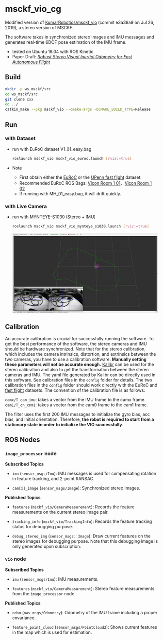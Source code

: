 # msckf_vio_cg

Modified version of [KumarRobotics/msckf_vio](https://github.com/KumarRobotics/msckf_vio) (commit e3a39a9 on Jul 26, 2019), a stereo version of MSCKF.

The software takes in synchronized stereo images and IMU messages and generates real-time 6DOF pose estimation of the IMU frame.

* tested on Ubuntu 16.04 with ROS Kinetic
* Paper Draft: *[Robust Stereo Visual Inertial Odometry for Fast Autonomous Flight](https://arxiv.org/abs/1712.00036)*


## Build

```sh
mkdir -p ws_msckf/src
cd ws_msckf/src
git clone xxx
cd ../
catkin_make --pkg msckf_vio --cmake-args -DCMAKE_BUILD_TYPE=Release
```

## Run

### with Dataset

* run with EuRoC dataset V1_01_easy.bag
  ```sh
  roslaunch msckf_vio msckf_vio_euroc.launch [rviz:=true]
  ```

* Note
  - First obtain either the [EuRoC](https://projects.asl.ethz.ch/datasets/doku.php?id=kmavvisualinertialdatasets) or the [UPenn fast flight](https://github.com/KumarRobotics/msckf_vio/wiki/Dataset) dataset.
  - Recommended EuRoC ROS Bags: [Vicon Room 1 01](http://robotics.ethz.ch/~asl-datasets/ijrr_euroc_mav_dataset/vicon_room1/V1_01_easy/V1_01_easy.bag)、[Vicon Room 1 02](http://robotics.ethz.ch/~asl-datasets/ijrr_euroc_mav_dataset/vicon_room1/V1_02_easy/V1_02_easy.bag)
  - If running with MH_01_easy.bag, it will drift quickly.

### with Live Camera

* run with MYNTEYE-S1030 (Stereo + IMU)
  ```sh
  roslaunch msckf_vio msckf_vio_mynteye_s1030.launch [rviz:=true]
  ```
  ![](images/msckf_vio_mynteye_s1030.png)


## Calibration

An accurate calibration is crucial for successfully running the software. To get the best performance of the software, the stereo cameras and IMU should be hardware synchronized. Note that for the stereo calibration, which includes the camera intrinsics, distortion, and extrinsics between the two cameras, you have to use a calibration software. **Manually setting these parameters will not be accurate enough.** [Kalibr](https://github.com/ethz-asl/kalibr) can be used for the stereo calibration and also to get the transformation between the stereo cameras and IMU. The yaml file generated by Kalibr can be directly used in this software. See calibration files in the `config` folder for details. The two calibration files in the `config` folder should work directly with the EuRoC and [fast flight](https://github.com/KumarRobotics/msckf_vio/wiki) datasets. The convention of the calibration file is as follows:

`camx/T_cam_imu`: takes a vector from the IMU frame to the camx frame.
`cam1/T_cn_cnm1`: takes a vector from the cam0 frame to the cam1 frame.

The filter uses the first 200 IMU messages to initialize the gyro bias, acc bias, and initial orientation. Therefore, **the robot is required to start from a stationary state in order to initialize the VIO successfully**.


## ROS Nodes

### `image_processor` node

**Subscribed Topics**

* `imu` (`sensor_msgs/Imu`): IMU messages is used for compensating rotation in feature tracking, and 2-point RANSAC.

* `cam[x]_image` (`sensor_msgs/Image`): Synchronized stereo images.

**Published Topics**

* `features` (`msckf_vio/CameraMeasurement`): Records the feature measurements on the current stereo image pair.

* `tracking_info` (`msckf_vio/TrackingInfo`): Records the feature tracking status for debugging purpose.

* `debug_stereo_img` (`sensor_msgs::Image`): Draw current features on the stereo images for debugging purpose. Note that this debugging image is only generated upon subscription.

### `vio` node

**Subscribed Topics**

* `imu` (`sensor_msgs/Imu`): IMU measurements.

* `features` (`msckf_vio/CameraMeasurement`): Stereo feature measurements from the `image_processor` node.

**Published Topics**

* `odom` (`nav_msgs/Odometry`): Odometry of the IMU frame including a proper covariance.

* `feature_point_cloud` (`sensor_msgs/PointCloud2`): Shows current features in the map which is used for estimation.
